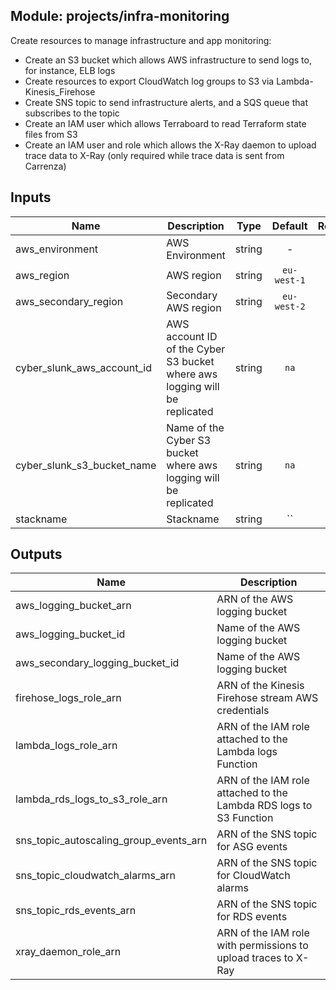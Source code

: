 ## Module: projects/infra-monitoring

Create resources to manage infrastructure and app monitoring:
  - Create an S3 bucket which allows AWS infrastructure to send logs to, for
    instance, ELB logs
  - Create resources to export CloudWatch log groups to S3 via Lambda-Kinesis_Firehose
  - Create SNS topic to send infrastructure alerts, and a SQS queue that subscribes to
    the topic
  - Create an IAM user which allows Terraboard to read Terraform state files from S3
  - Create an IAM user and role which allows the X-Ray daemon to upload trace
    data to X-Ray (only required while trace data is sent from Carrenza)


## Inputs

| Name | Description | Type | Default | Required |
|------|-------------|:----:|:-----:|:-----:|
| aws_environment | AWS Environment | string | - | yes |
| aws_region | AWS region | string | `eu-west-1` | no |
| aws_secondary_region | Secondary AWS region | string | `eu-west-2` | no |
| cyber_slunk_aws_account_id | AWS account ID of the Cyber S3 bucket where aws logging will be replicated | string | `na` | no |
| cyber_slunk_s3_bucket_name | Name of the Cyber S3 bucket where aws logging will be replicated | string | `na` | no |
| stackname | Stackname | string | `` | no |

## Outputs

| Name | Description |
|------|-------------|
| aws_logging_bucket_arn | ARN of the AWS logging bucket |
| aws_logging_bucket_id | Name of the AWS logging bucket |
| aws_secondary_logging_bucket_id | Name of the AWS logging bucket |
| firehose_logs_role_arn | ARN of the Kinesis Firehose stream AWS credentials |
| lambda_logs_role_arn | ARN of the IAM role attached to the Lambda logs Function |
| lambda_rds_logs_to_s3_role_arn | ARN of the IAM role attached to the Lambda RDS logs to S3 Function |
| sns_topic_autoscaling_group_events_arn | ARN of the SNS topic for ASG events |
| sns_topic_cloudwatch_alarms_arn | ARN of the SNS topic for CloudWatch alarms |
| sns_topic_rds_events_arn | ARN of the SNS topic for RDS events |
| xray_daemon_role_arn | ARN of the IAM role with permissions to upload traces to X-Ray |

